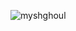 <p align="left"> <img src="https://komarev.com/ghpvc/?username=myshghoul&label=%20stalkers&color=0e75b6&style=flat" alt="myshghoul" /> </p>
